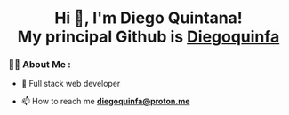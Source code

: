 <div id="header" align="center">
    <h1 align="center">Hi 👋, I'm Diego Quintana!<br>My principal Github is <a href="https://github.com/diegoquinfa">Diegoquinfa</a></h1>
</div>
    
### 👨‍💻 About Me :

- 📝 Full stack web developer

- 📫 How to reach me **diegoquinfa@proton.me**
